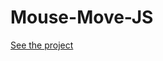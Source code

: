 # Mouse-Move-JS
<a href="t https://myselfsumanbag.github.io/Mouse-Move-JS/" target="_blank">See the project<a/>
